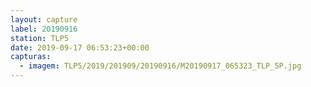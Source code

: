 ```yaml
---
layout: capture
label: 20190916
station: TLP5
date: 2019-09-17 06:53:23+00:00
capturas:
  - imagem: TLP5/2019/201909/20190916/M20190917_065323_TLP_5P.jpg
---
```

